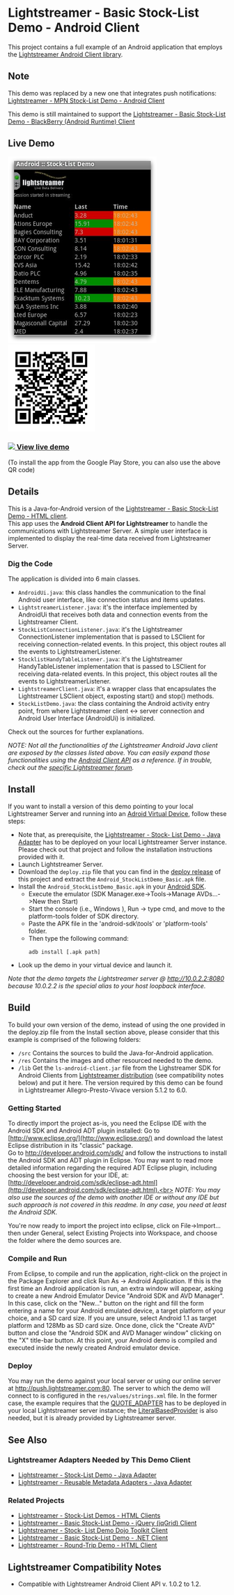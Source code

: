 # Lightstreamer - Basic Stock-List Demo - Android Client

<!-- START DESCRIPTION lightstreamer-example-stocklist-client-android -->

This project contains a full example of an Android application that employs the [Lightstreamer Android Client library](http://www.lightstreamer.com/docs/client_android_api/index.html).

## Note
This demo was replaced by a new one that integrates push notifications: [Lightstreamer - MPN Stock-List Demo - Android Client](https://github.com/Lightstreamer/Lightstreamer-example-MPNStockList-client-android/tree/for-client-1)

This demo is still maintained to support the [Lightstreamer - Basic Stock-List Demo - BlackBerry (Android Runtime) Client](https://github.com/Lightstreamer/Lightstreamer-example-StockList-client-blackberry10-android)


## Live Demo

[![screenshot](screen_android_large.png)](https://market.android.com/details?id=com.lightstreamer.demo.android.fcm) ![QR](qrcode.png)<br>
### [![](http://demos.lightstreamer.com/site/img/play.png) View live demo](https://market.android.com/details?id=com.lightstreamer.demo.android.fcm)
(To install the app from the Google Play Store, you can also use the above QR code)

## Details

This is a Java-for-Android version of the [Lightstreamer - Basic Stock-List Demo - HTML client](https://github.com/Lightstreamer/Lightstreamer-example-StockList-client-javascript#basic-stock-list-demo---html-client).<br>
This app uses the <b>Android Client API for Lightstreamer</b> to handle the communications with Lightstreamer Server. A simple user interface is implemented to display the real-time data received from Lightstreamer Server.<br>

### Dig the Code

The application is divided into 6 main classes.
* `AndroidUi.java`: this class handles the communication to the final Android user interface, like connection status and items updates.
* `LightstreamerListener.java`: it's the interface implemented by AndroidUi that receives both data and connection events from the Lightstreamer Client.
* `StockListConnectionListener.java`: it's the Lightstreamer ConnectionListener implementation that is passed to LSClient for receiving connection-related events. In this project, this object routes all the events to LightstreamerListener.
* `StocklistHandyTableListener.java`: it's the Lightstreamer HandyTableListener implementation that is passed to LSClient for receiving data-related events. In this project, this object routes all the events to LightstreamerListener. 
* `LightstreamerClient.java`: it's a wrapper class that encapsulates the Lightstreamer LSClient object, exposting start() and stop() methods.
* `StockListDemo.java`: the class containing the Android activity entry point, from where Lightstreamer client <-> server connection and Android User Interface (AndroidUi) is initialized.
  
Check out the sources for further explanations.
  
<i>NOTE: Not all the functionalities of the Lightstreamer Android Java client are exposed by the classes listed above. You can easily expand those functionalities using the [Android Client API](http://www.lightstreamer.com/docs/client_android_api/index.html) as a reference. If in trouble, check out the [specific Lightstreamer forum](http://forums.lightstreamer.com/forumdisplay.php?33-Android-Client-API).</i>

<!-- END DESCRIPTION lightstreamer-example-stocklist-client-android -->

## Install

If you want to install a version of this demo pointing to your local Lightstreamer Server and running into an [Adroid Virtual Device](http://developer.android.com/tools/devices/emulator.html), follow these steps:

* Note that, as prerequisite, the [Lightstreamer - Stock- List Demo - Java Adapter](https://github.com/Lightstreamer/Lightstreamer-example-Stocklist-adapter-java) has to be deployed on your local Lightstreamer Server instance. Please check out that project and follow the installation instructions provided with it.
* Launch Lightstreamer Server.
* Download the `deploy.zip` file that you can find in the [deploy release](https://github.com/Lightstreamer/Lightstreamer-example-StockList-client-android/releases) of this project and extract the `Android_StockListDemo_Basic.apk` file.
* Install the `Android_StockListDemo_Basic.apk` in your [Android SDK](http://developer.android.com/sdk/index.html).
  * Execute the emulator (SDK Manager.exe->Tools->Manage AVDs...->New then Start)
  * Start the console (i.e., Windows ), Run -> type cmd, and move to the platform-tools folder of SDK directory.
  * Paste the APK file in the 'android-sdk\tools' or 'platform-tools' folder.
  * Then type the following command:
    ```
    adb install [.apk path]
    ```
* Look up the demo in your virtual device and launch it.

<i>Note that the demo targets the Lightstreamer server @ http://10.0.2.2:8080 because 10.0.2.2 is the special alias to your host loopback interface.</i>

## Build

To build your own version of the demo, instead of using the one provided in the deploy.zip file from the Install section above, please consider that this example is comprised of the following folders:
* `/src` Contains the sources to build the Java-for-Android application.
* `/res` Contains the images and other resourced needed to the demo. 
* `/lib` Get the `ls-android-client.jar` file from the Lighstreamer SDK for Android Clients from [Lightstreamer distribution](http://www.lightstreamer.com/download/#ls60) (see compatibility notes below) and put it here.
  The version required by this demo can be found in Lightstreamer Allegro-Presto-Vivace version 5.1.2 to 6.0.

  
### Getting Started

To directly import the project as-is, you need the Eclipse IDE with the Android SDK and Android ADT plugin installed: Go to [http://www.eclipse.org/](http://www.eclipse.org/) and download the latest Eclipse distribution in its "classic" package.<br>
Go to http://developer.android.com/sdk/ and follow the instructions to install the Android SDK and ADT plugin in Eclipse.
You may want to read more detailed information regarding the required ADT Eclipse plugin, including choosing the best version for your IDE, at: [http://developer.android.com/sdk/eclipse-adt.html](http://developer.android.com/sdk/eclipse-adt.html).<br>
<i>NOTE: You may also use the sources of the demo with another IDE or without any IDE but such approach is not covered in this readme. In any case, you need at least the Android SDK.</i>
<br>

You're now ready to import the project into eclipse, click on File->Import... then under General, select Existing Projects into Workspace, and choose the folder where the demo sources are.

### Compile and Run

From Eclipse, to compile and run the application, right-click on the project in the Package Explorer and click Run As -> Android Application. If this is the first time an Android application is run, an extra window will appear, asking to create a new Android Emulator Device "Android SDK and AVD Manager".
In this case, click on the "New..." button on the right and fill the form entering a name for your Android emulated device, a target platform of your choice, and a SD card size. If you are unsure, select Android 1.1 as target platform and 128Mb as SD card size. Once done, click the "Create AVD" button and close the "Android SDK and AVD Manager window" clicking on the "X" title-bar button. At this point, your Android demo is compiled and executed inside the newly created Android emulator device.

### Deploy
  
You may run the demo against your local server or using our online server at http://push.lightstreamer.com:80. The server to which the demo will connect to is configured in the `res/values/strings.xml` file.
In the former case, the example requires that the [QUOTE_ADAPTER](https://github.com/Lightstreamer/Lightstreamer-example-Stocklist-adapter-java) has to be deployed in your local Lightstreamer server instance;
the [LiteralBasedProvider](https://github.com/Lightstreamer/Lightstreamer-example-ReusableMetadata-adapter-java) is also needed, but it is already provided by Lightstreamer server.<br>

## See Also

### Lightstreamer Adapters Needed by This Demo Client

<!-- START RELATED_ENTRIES -->

* [Lightstreamer - Stock-List Demo - Java Adapter](https://github.com/Lightstreamer/Lightstreamer-example-Stocklist-adapter-java)
* [Lightstreamer - Reusable Metadata Adapters - Java Adapter](https://github.com/Lightstreamer/Lightstreamer-example-ReusableMetadata-adapter-java)

<!-- END RELATED_ENTRIES -->

### Related Projects

* [Lightstreamer - Stock-List Demos - HTML Clients](https://github.com/Lightstreamer/Lightstreamer-example-Stocklist-client-javascript)
* [Lightstreamer - Basic Stock-List Demo - jQuery (jqGrid) Client](https://github.com/Lightstreamer/Lightstreamer-example-StockList-client-jquery)
* [Lightstreamer - Stock- List Demo Dojo Toolkit Client](https://github.com/Lightstreamer/Lightstreamer-example-StockList-client-dojo)
* [Lightstreamer - Basic Stock-List Demo - .NET Client](https://github.com/Lightstreamer/Lightstreamer-example-StockList-client-dotnet)
* [Lightstreamer - Round-Trip Demo - HTML Client](https://github.com/Lightstreamer/Lightstreamer-example-RoundTrip-client-javascript)

## Lightstreamer Compatibility Notes

* Compatible with Lightstreamer Android Client API v. 1.0.2 to 1.2.
